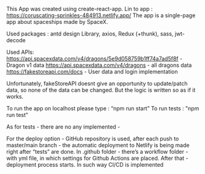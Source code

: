 This App was created using create-react-app.
Lin to app : https://coruscating-sprinkles-484913.netlify.app/
The app is a single-page app about spaceships made by SpaceX.

Used packages : antd design Library, axios, Redux (+thunk), sass, jwt-decode


Used APIs:  
            https://api.spacexdata.com/v4/dragons/5e9d058759b1ff74a7ad5f8f - Dragon v1 data
            https://api.spacexdata.com/v4/dragons - all dragons data
            https://fakestoreapi.com/docs - User data and login implementation

Unfortunately, fakeStoreAPI doesnt give an opportunity to update/patch data, so none of the data can be changed. 
But the logic is written so as if it works.


To run the app on localhost please type : “npm run start”
To run tests : "npm run test"

As for tests - there are no any implemented - 

For the deploy option - GitHub repository is used,
after each push to master/main branch -
the automatic deployment to Netlify is being made right after “tests” are done.
In .github folder - there’s a workflow folder - with yml file,
in which settings for Github Actions are placed.
After that -  deployment process starts.
In such way CI/CD is implemented


	

